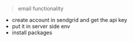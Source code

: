 > email functionality

- create account in sendgrid and get the api key
- put it in server side env
- install packages